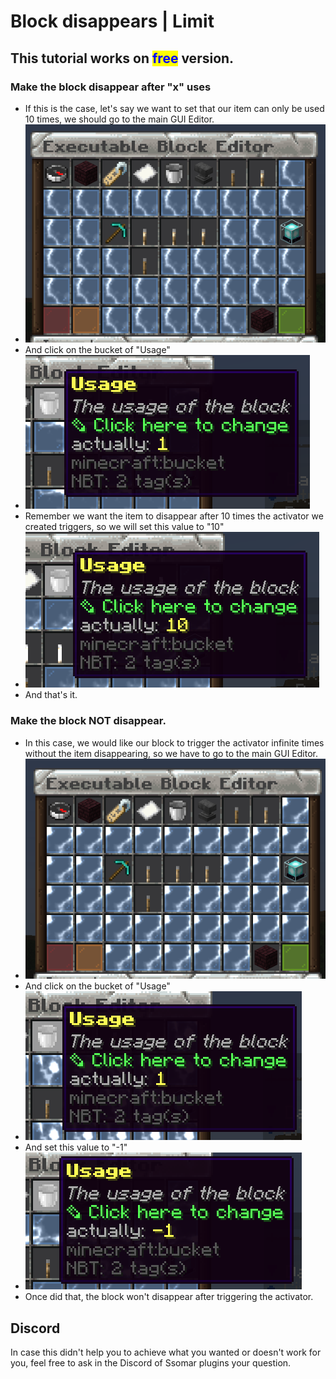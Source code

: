 # Block disappears | Limit

## This tutorial works on <mark style="color:blue;">free</mark> version.

### Make the block disappear after "x" uses

* If this is the case, let's say we want to set that our item can only be used 10 times, we should go to the main GUI Editor.
* ![](<../../../.gitbook/assets/image (67).png>)
* And click on the bucket of "Usage"
* ![](<../../../.gitbook/assets/image (101).png>)
* Remember we want the item to disappear after 10 times the activator we created triggers, so we will set this value to "10"
* ![](<../../../.gitbook/assets/image (127).png>)
* And that's it.

### Make the block NOT disappear.

* In this case, we would like our block to trigger the activator infinite times without the item disappearing, so we have to go to the main GUI Editor.
* ![](<../../../.gitbook/assets/image (212).png>)
* And click on the bucket of "Usage"
* ![](<../../../.gitbook/assets/image (110).png>)
* And set this value to "-1"
* ![](<../../../.gitbook/assets/image (403).png>)
* Once did that, the block won't disappear after triggering the activator.

## Discord

In case this didn't help you to achieve what you wanted or doesn't work for you, feel free to ask in the Discord of Ssomar plugins your question.
